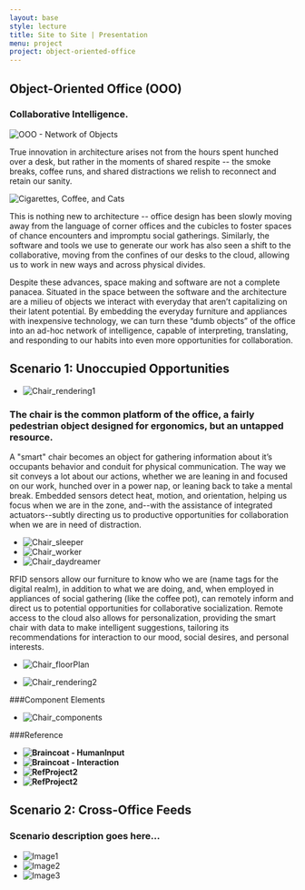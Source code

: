 ```yaml
---
layout: base
style: lecture
title: Site to Site | Presentation
menu: project
project: object-oriented-office
---
```

## Object-Oriented Office (OOO)

### Collaborative Intelligence.

![OOO - Network of Objects](https://github.com/site2site/object-oriented-office/blob/master/docs/images/ooo_network-01.png)

True innovation in architecture arises not from the hours spent hunched over a desk, but rather in the moments of shared respite -- the smoke breaks, coffee runs, and shared distractions we relish to reconnect and retain our sanity.

![Cigarettes, Coffee, and Cats](https://github.com/site2site/object-oriented-office/blob/master/docs/images/distractions-01.png)

This is nothing new to architecture -- office design has been slowly moving away from the language of corner offices and the cubicles to foster spaces of chance encounters and impromptu social gatherings. Similarly, the software and tools we use to generate our work has also seen a shift to the collaborative, moving from the confines of our desks to the cloud, allowing us to work in new ways and across physical divides.

Despite these advances, space making and software are not a complete panacea. Situated in the space between the software and the architecture are a milieu of objects we interact with everyday that aren’t capitalizing on their latent potential. By embedding the everyday furniture and appliances with inexpensive technology, we can turn these “dumb objects” of the office into an ad-hoc network of intelligence, capable of interpreting, translating, and responding to our habits into even more opportunities for collaboration.


## Scenario 1: Unoccupied Opportunities

*	![Chair_rendering1](http://google.com/)

### The chair is the common platform of the office, a fairly pedestrian object designed for ergonomics, but an untapped resource.

A "smart" chair becomes an object for gathering information about it’s occupants behavior and conduit for physical communication. The way we sit conveys a lot about our actions, whether we are leaning in and focused on our work, hunched over in a power nap, or leaning back to take a mental break. Embedded sensors detect heat, motion, and orientation, helping us focus when we are in the zone, and--with the assistance of integrated actuators--subtly directing us to productive opportunities for collaboration when we are in need of distraction.

*	![Chair_sleeper](https://github.com/site2site/object-oriented-office/blob/master/docs/images/seat_activity-01.png)
*	![Chair_worker](https://github.com/site2site/object-oriented-office/blob/master/docs/images/seat_activity-02.png)
*	![Chair_daydreamer](https://github.com/site2site/object-oriented-office/blob/master/docs/images/seat_activity-03.png)

RFID sensors allow our furniture to know who we are (name tags for the digital realm), in addition to what we are doing, and, when employed in appliances of social gathering (like the coffee pot), can remotely inform and direct us to potential opportunities for collaborative socialization. Remote access to the cloud also allows for personalization, providing the smart chair with data to make intelligent suggestions, tailoring its recommendations for interaction to our mood, social desires, and personal interests.

*	![Chair_floorPlan](https://github.com/site2site/object-oriented-office/blob/master/docs/images/92113_studioxplan1-01.png)

*	![Chair_rendering2](http://google.com/)

###Component Elements
*	![Chair_components](http://google.com/)

###Reference
*	__![Braincoat - HumanInput](https://github-camo.global.ssl.fastly.net/8efef98c183286c846ec2953829bfc13def51714/687474703a2f2f6473726e792e636f6d2f70726f6a656374732f426c7572427261696e636f61742f30382d76697375616c2d636f6d6d756e69636174696f6e732d636f2e6a7067)__
*	__![Braincoat - Interaction](https://github-camo.global.ssl.fastly.net/ccff3d5ac3c230585521aa9bfde44ce289fd6167/687474703a2f2f6473726e792e636f6d2f70726f6a656374732f426c7572427261696e636f61742f31382d2d7472616e736d697373696f6e2d7a6f6e65732d636f70792e6a7067)__
*	__![RefProject2](http://google.com)__
*	__![RefProject2](http://google.com)__

## Scenario 2: Cross-Office Feeds

### Scenario description goes here...

*	![Image1](http://google.com/)
*	![Image2](http://google.com/)
*	![Image3](http://google.com/)